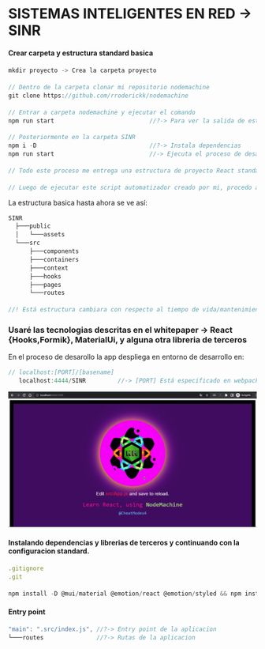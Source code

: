 # SISTEMAS INTELIGENTES EN RED -> SINR

#### Crear carpeta y estructura standard basica

```js
mkdir proyecto -> Crea la carpeta proyecto

// Dentro de la carpeta clonar mi repositorio nodemachine
git clone https://github.com/rroderickk/nodemachine

// Entrar a carpeta nodemachine y ejecutar el comando
npm run start                           //?-> Para ver la salida de este proceso leer el archivo ->log<-

// Posteriormente en la carpeta SINR
npm i -D                                //?-> Instala dependencias
npm run start                           //-> Ejecuta el proceso de desarrollo

// Todo este proceso me entrega una estructura de proyecto React standard con tecnologia Webpack/Axios

// Luego de ejecutar este script automatizador creado por mi, procedo a limpiar estos archivos y a instalar las dependencias necesarias del proyecto SINR -> Sistemas Inteligentes en Red

```

La estructura basica hasta ahora se ve así:

```js
SINR
  ├───public
  │   └───assets
  └───src
      ├───components
      ├───containers
      ├───context
      ├───hooks
      ├───pages
      └───routes

//! Está estructura cambiara con respecto al tiempo de vida/mantenimiento de esta aplicacion
```

### Usaré las tecnologias descritas en el whitepaper -> React {Hooks,Formik}, MaterialUi, y alguna otra libreria de terceros

En el proceso de desarollo la app despliega en entorno de desarrollo en:

```js
// localhost:[PORT]/[basename]
   localhost:4444/SINR         //-> [PORT] Está especificado en webpack.config.js
```
<img src='./public/assets/base.jpg' alt='/base.jpg' />

#### Instalando dependencias y librerias de terceros y continuando con la configuracion standard.

```js
.gitignore
.git

npm install -D @mui/material @emotion/react @emotion/styled && npm install -D formik --save && npm install @mui/x-data-grid
```

#### Entry point

```js
"main": ".src/index.js", //?-> Entry point de la aplicacion
└───routes               //?-> Rutas de la aplicacion
```

